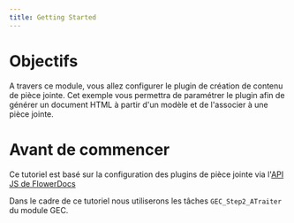 ```yaml
---
title: Getting Started
---
```


# Objectifs

A travers ce module, vous allez configurer le plugin de création de contenu de pièce jointe. Cet exemple vous permettra de paramétrer le plugin afin de générer un document HTML à partir d'un modèle et de l'associer à une pièce jointe.  
 
# Avant de commencer

Ce tutoriel est basé sur la configuration des plugins de pièce jointe via l'[API JS de FlowerDocs](broken-link.md)

Dans le cadre de ce tutoriel nous utiliserons les tâches `GEC_Step2_ATraiter` du module GEC.